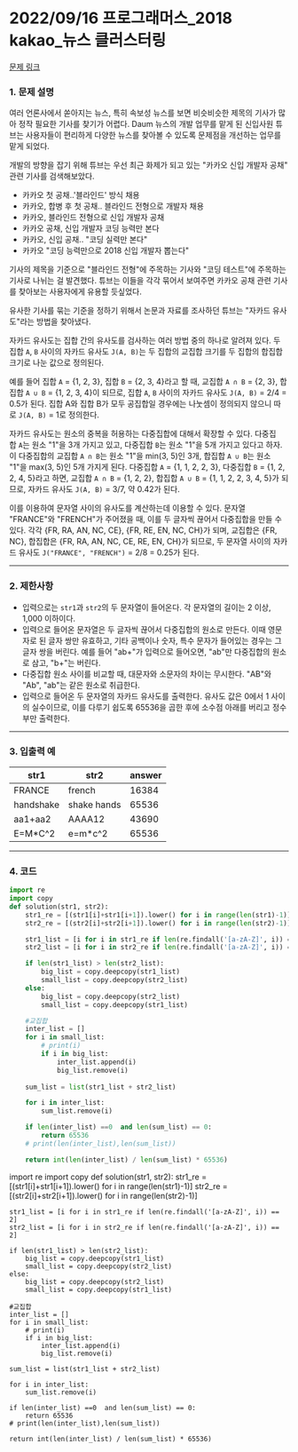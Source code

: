 # 2022/09/16 프로그래머스_2018 kakao_뉴스 클러스터링

[문제 링크](https://school.programmers.co.kr/learn/courses/30/lessons/17677)

### **1. 문제 설명**

여러 언론사에서 쏟아지는 뉴스, 특히 속보성 뉴스를 보면 비슷비슷한 제목의 기사가 많아 정작 필요한 기사를 찾기가 어렵다. Daum 뉴스의 개발 업무를 맡게 된 신입사원 튜브는 사용자들이 편리하게 다양한 뉴스를 찾아볼 수 있도록 문제점을 개선하는 업무를 맡게 되었다.

개발의 방향을 잡기 위해 튜브는 우선 최근 화제가 되고 있는 "카카오 신입 개발자 공채" 관련 기사를 검색해보았다.

- 카카오 첫 공채..'블라인드' 방식 채용
- 카카오, 합병 후 첫 공채.. 블라인드 전형으로 개발자 채용
- 카카오, 블라인드 전형으로 신입 개발자 공채
- 카카오 공채, 신입 개발자 코딩 능력만 본다
- 카카오, 신입 공채.. "코딩 실력만 본다"
- 카카오 "코딩 능력만으로 2018 신입 개발자 뽑는다"

기사의 제목을 기준으로 "블라인드 전형"에 주목하는 기사와 "코딩 테스트"에 주목하는 기사로 나뉘는 걸 발견했다. 튜브는 이들을 각각 묶어서 보여주면 카카오 공채 관련 기사를 찾아보는 사용자에게 유용할 듯싶었다.

유사한 기사를 묶는 기준을 정하기 위해서 논문과 자료를 조사하던 튜브는 "자카드 유사도"라는 방법을 찾아냈다.

자카드 유사도는 집합 간의 유사도를 검사하는 여러 방법 중의 하나로 알려져 있다. 두 집합 `A`, `B` 사이의 자카드 유사도 `J(A, B)`는 두 집합의 교집합 크기를 두 집합의 합집합 크기로 나눈 값으로 정의된다.

예를 들어 집합 `A` = {1, 2, 3}, 집합 `B` = {2, 3, 4}라고 할 때, 교집합 `A ∩ B` = {2, 3}, 합집합 `A ∪ B` = {1, 2, 3, 4}이 되므로, 집합 `A`, `B` 사이의 자카드 유사도 `J(A, B)` = 2/4 = 0.5가 된다. 집합 A와 집합 B가 모두 공집합일 경우에는 나눗셈이 정의되지 않으니 따로 `J(A, B)` = 1로 정의한다.

자카드 유사도는 원소의 중복을 허용하는 다중집합에 대해서 확장할 수 있다. 다중집합 `A`는 원소 "1"을 3개 가지고 있고, 다중집합 `B`는 원소 "1"을 5개 가지고 있다고 하자. 이 다중집합의 교집합 `A ∩ B`는 원소 "1"을 min(3, 5)인 3개, 합집합 `A ∪ B`는 원소 "1"을 max(3, 5)인 5개 가지게 된다. 다중집합 `A` = {1, 1, 2, 2, 3}, 다중집합 `B` = {1, 2, 2, 4, 5}라고 하면, 교집합 `A ∩ B` = {1, 2, 2}, 합집합 `A ∪ B` = {1, 1, 2, 2, 3, 4, 5}가 되므로, 자카드 유사도 `J(A, B)` = 3/7, 약 0.42가 된다.

이를 이용하여 문자열 사이의 유사도를 계산하는데 이용할 수 있다. 문자열 "FRANCE"와 "FRENCH"가 주어졌을 때, 이를 두 글자씩 끊어서 다중집합을 만들 수 있다. 각각 {FR, RA, AN, NC, CE}, {FR, RE, EN, NC, CH}가 되며, 교집합은 {FR, NC}, 합집합은 {FR, RA, AN, NC, CE, RE, EN, CH}가 되므로, 두 문자열 사이의 자카드 유사도 `J("FRANCE", "FRENCH")` = 2/8 = 0.25가 된다.

---

### **2. 제한사항**

- 입력으로는 `str1`과 `str2`의 두 문자열이 들어온다. 각 문자열의 길이는 2 이상, 1,000 이하이다.
- 입력으로 들어온 문자열은 두 글자씩 끊어서 다중집합의 원소로 만든다. 이때 영문자로 된 글자 쌍만 유효하고, 기타 공백이나 숫자, 특수 문자가 들어있는 경우는 그 글자 쌍을 버린다. 예를 들어 "ab+"가 입력으로 들어오면, "ab"만 다중집합의 원소로 삼고, "b+"는 버린다.
- 다중집합 원소 사이를 비교할 때, 대문자와 소문자의 차이는 무시한다. "AB"와 "Ab", "ab"는 같은 원소로 취급한다.
- 입력으로 들어온 두 문자열의 자카드 유사도를 출력한다. 유사도 값은 0에서 1 사이의 실수이므로, 이를 다루기 쉽도록 65536을 곱한 후에 소수점 아래를 버리고 정수부만 출력한다.

---

### **3. 입출력 예**

| str1 | str2 | answer |
| --- | --- | --- |
| FRANCE | french | 16384 |
| handshake | shake hands | 65536 |
| aa1+aa2 | AAAA12 | 43690 |
| E=M*C^2 | e=m*c^2 | 65536 |

---

### 4. 코드

```python
import re
import copy
def solution(str1, str2):
    str1_re = [(str1[i]+str1[i+1]).lower() for i in range(len(str1)-1)]
    str2_re = [(str2[i]+str2[i+1]).lower() for i in range(len(str2)-1)]

    str1_list = [i for i in str1_re if len(re.findall('[a-zA-Z]', i)) == 2]
    str2_list = [i for i in str2_re if len(re.findall('[a-zA-Z]', i)) == 2]

    if len(str1_list) > len(str2_list):
        big_list = copy.deepcopy(str1_list)
        small_list = copy.deepcopy(str2_list)
    else:
        big_list = copy.deepcopy(str2_list)
        small_list = copy.deepcopy(str1_list)

    #교집합
    inter_list = []
    for i in small_list:
        # print(i)
        if i in big_list:
            inter_list.append(i)
            big_list.remove(i)
            
    sum_list = list(str1_list + str2_list)

    for i in inter_list:
        sum_list.remove(i)

    if len(inter_list) ==0  and len(sum_list) == 0:
        return 65536
    # print(len(inter_list),len(sum_list))

    return int(len(inter_list) / len(sum_list) * 65536)
```

import re
import copy
def solution(str1, str2):
str1_re = [(str1[i]+str1[i+1]).lower() for i in range(len(str1)-1)]
str2_re = [(str2[i]+str2[i+1]).lower() for i in range(len(str2)-1)]

```
str1_list = [i for i in str1_re if len(re.findall('[a-zA-Z]', i)) == 2]
str2_list = [i for i in str2_re if len(re.findall('[a-zA-Z]', i)) == 2]

if len(str1_list) > len(str2_list):
    big_list = copy.deepcopy(str1_list)
    small_list = copy.deepcopy(str2_list)
else:
    big_list = copy.deepcopy(str2_list)
    small_list = copy.deepcopy(str1_list)

#교집합
inter_list = []
for i in small_list:
    # print(i)
    if i in big_list:
        inter_list.append(i)
        big_list.remove(i)

sum_list = list(str1_list + str2_list)

for i in inter_list:
    sum_list.remove(i)

if len(inter_list) ==0  and len(sum_list) == 0:
    return 65536
# print(len(inter_list),len(sum_list))

return int(len(inter_list) / len(sum_list) * 65536)

```
